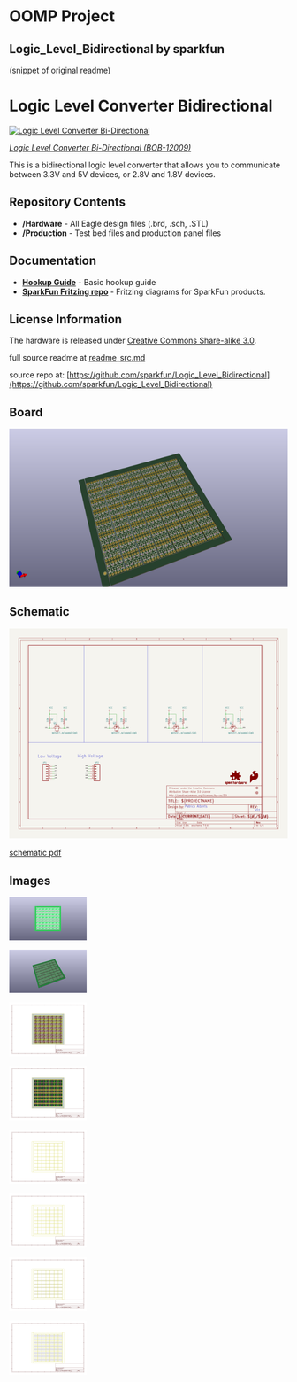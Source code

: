 # OOMP Project  
## Logic_Level_Bidirectional  by sparkfun  
  
(snippet of original readme)  
  
Logic Level Converter Bidirectional  
=========================  
  
[![Logic Level Converter Bi-Directional](https://dlnmh9ip6v2uc.cloudfront.net/images/products/1/2/0/0/9/12009-06_medium.jpg)](https://www.sparkfun.com/products/12009)  
  
[*Logic Level Converter Bi-Directional (BOB-12009)*](https://www.sparkfun.com/products/12009)  
  
This is a bidirectional logic level converter that allows you to communicate between 3.3V and 5V devices, or 2.8V and 1.8V devices.  
  
  
Repository Contents  
-------------------  
* **/Hardware** - All Eagle design files (.brd, .sch, .STL)  
* **/Production** - Test bed files and production panel files  
  
Documentation  
--------------  
* **[Hookup Guide](https://learn.sparkfun.com/tutorials/bi-directional-logic-level-converter-hookup-guide)** - Basic hookup guide  
* **[SparkFun Fritzing repo](https://github.com/sparkfun/Fritzing_Parts)** - Fritzing diagrams for SparkFun products.  
  
License Information  
-------------------  
The hardware is released under [Creative Commons Share-alike 3.0](http://creativecommons.org/licenses/by-sa/3.0/).    
  
  full source readme at [readme_src.md](readme_src.md)  
  
source repo at: [https://github.com/sparkfun/Logic_Level_Bidirectional](https://github.com/sparkfun/Logic_Level_Bidirectional)  
## Board  
  
[![working_3d.png](working_3d_600.png)](working_3d.png)  
## Schematic  
  
[![working_schematic.png](working_schematic_600.png)](working_schematic.png)  
  
[schematic pdf](working_schematic.pdf)  
## Images  
  
[![working_3D_bottom.png](working_3D_bottom_140.png)](working_3D_bottom.png)  
  
[![working_3D_top.png](working_3D_top_140.png)](working_3D_top.png)  
  
[![working_assembly_page_01.png](working_assembly_page_01_140.png)](working_assembly_page_01.png)  
  
[![working_assembly_page_02.png](working_assembly_page_02_140.png)](working_assembly_page_02.png)  
  
[![working_assembly_page_03.png](working_assembly_page_03_140.png)](working_assembly_page_03.png)  
  
[![working_assembly_page_04.png](working_assembly_page_04_140.png)](working_assembly_page_04.png)  
  
[![working_assembly_page_05.png](working_assembly_page_05_140.png)](working_assembly_page_05.png)  
  
[![working_assembly_page_06.png](working_assembly_page_06_140.png)](working_assembly_page_06.png)  
